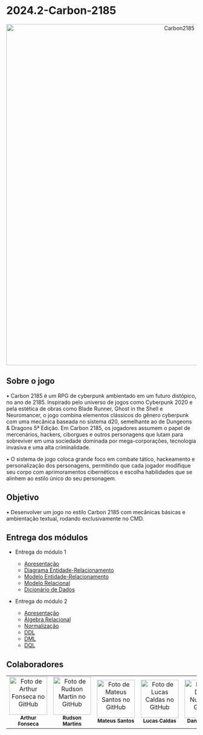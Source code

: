 # 2024.2-Carbon-2185

<div align="center">
      <img src="https://i.pinimg.com/736x/b3/ab/fc/b3abfc7354e0ae4873a021040e24b9a8.jpg" width="900px;" alt="Carbon2185"/><br>
</div>

<div align="left">
  <h2>Sobre o jogo</h2>
</div> 

• Carbon 2185 é um RPG de cyberpunk ambientado em um futuro distópico, no ano de 2185. Inspirado pelo universo de jogos como Cyberpunk 2020 e pela estética de obras como Blade Runner, Ghost in the Shell e Neuromancer, o jogo combina elementos clássicos do gênero cyberpunk com uma mecânica baseada no sistema d20, semelhante ao de Dungeons & Dragons 5ª Edição. Em Carbon 2185, os jogadores assumem o papel de mercenários, hackers, ciborgues e outros personagens que lutam para sobreviver em uma sociedade dominada por mega-corporações, tecnologia invasiva e uma alta criminalidade.
 
• O sistema de jogo coloca grande foco em combate tático, hackeamento e personalização dos personagens, permitindo que cada jogador modifique seu corpo com aprimoramentos cibernéticos e escolha habilidades que se alinhem ao estilo único do seu personagem.

<div align="left">
  <h2>Objetivo</h2>
</div> 

• Desenvolver um jogo no estilo Carbon 2185 com mecânicas básicas e ambientação textual, rodando exclusivamente no CMD.

<div align="left">
  <h2>Entrega dos módulos</h2>
</div> 

- Entrega do módulo 1

  - [Apresentação](./docs/entrega-1/Apresentação.md)
  - [Diagrama Entidade-Relacionamento](./docs/entrega-1/DER.md)
  - [Modelo Entidade-Relacionamento](./docs/entrega-1/MER.md)
  - [Modelo Relacional](./docs/entrega-1/ModeloRelacional.md)
  - [Dicionário de Dados](./docs/entrega-1/DD.md)

- Entrega do módulo 2

  - [Apresentação](./docs/entrega-2/Apresentação.md)
  - [Álgebra Relacional](./docs/entrega-2/AlgebraRelacional.md)
  - [Normalização](./docs/entrega-2/Normalização.md)
  - [DDL](./docs/entrega-2/DDL.md)
  - [DML](./docs/entrega-2/DML.md)
  - [DQL](./docs/entrega-2/DQL.md)

<div align="left">
  <h2> Colaboradores </h2>
</div> 

<div align="center">
<table>
  <tr>
    <td align="center">
      <a href="https://github.com/arthurfonsecaa">
        <img src="https://avatars.githubusercontent.com/u/169956243?v=4" width="100px;" alt="Foto de Arthur Fonseca no GitHub"/><br>
        <sub>
          <b>Arthur Fonseca</b>
        </sub>
      </a>
    </td>
     <td align="center">
      <a href="https://github.com/RudsonMartin">
        <img src="https://avatars.githubusercontent.com/u/185992135?v=4" width="100px;" alt="Foto de Rudson Martin no GitHub"/><br>
        <sub>
          <b>Rudson Martins</b>
        </sub>
      </a>
    </td>
     <td align="center">
      <a href="https://github.com/14luke08">
        <img src="https://avatars.githubusercontent.com/u/119440440?v=4" width="100px;" alt="Foto de Mateus Santos no GitHub"/><br>
        <sub>
          <b>Mateus Santos</b>
        </sub>
      </a>
    </td>
     <td align="center">
      <a href="https://github.com/lucascaldasb">
        <img src="https://avatars.githubusercontent.com/u/90349578?v=4" width="100px;" alt="Foto de Lucas Caldas no GitHub"/><br>
        <sub>
          <b>Lucas Caldas</b>
        </sub>
      </a>
    </td>
     <td align="center">
      <a href="https://github.com/DanNunes777">
        <img src="https://avatars.githubusercontent.com/u/101228207?v=4" width="100px;" alt="Foto de Daniel Nunes no GitHub"/><br>
        <sub>
          <b>Daniel Nunes</b>
        </sub>
      </a>
    </td>
</div>





